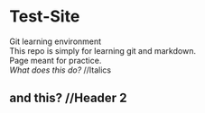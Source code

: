 # Test-Site
Git learning environment\
This repo is simply for learning git and markdown.  
Page meant for practice.  
*What does this do?* //Italics  
## and this? //Header 2

